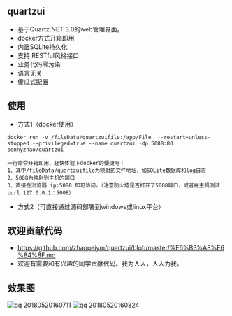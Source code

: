## quartzui
- 基于Quartz.NET 3.0的web管理界面。
- docker方式开箱即用
- 内置SQLite持久化
- 支持 RESTful风格接口
- 业务代码零污染
- 语言无关
- 傻瓜式配置

## 使用
- 方式1（docker使用）
```
docker run -v /fileData/quartzuifile:/app/File  --restart=unless-stopped --privileged=true --name quartzui -dp 5088:80 bennyzhao/quartzui

一行命令开箱即用，赶快体验下docker的便捷吧！
1、其中/fileData/quartzuifile为映射的文件地址，如SQLite数据库和log日志
2、5088为映射到主机的端口
3、直接在浏览器 ip:5088 即可访问。（注意防火墙是否打开了5088端口，或者在主机测试 curl 127.0.0.1：5008）
```
- 方式2（可直接通过源码部署到windows或linux平台）   

## 欢迎贡献代码
- https://github.com/zhaopeiym/quartzui/blob/master/%E6%B3%A8%E6%84%8F.md
- 欢迎有需要和有兴趣的同学贡献代码。我为人人，人人为我。

## 效果图
![qq 20180520160711](https://user-images.githubusercontent.com/5820324/40276903-e98a24c0-5c47-11e8-834c-67387b2d8935.png)
![qq 20180520160824](https://user-images.githubusercontent.com/5820324/40276909-0f8c9c02-5c48-11e8-8925-9d0ad5bd469d.png)





